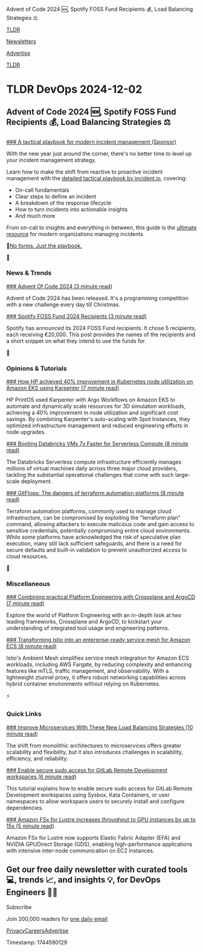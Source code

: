 Advent of Code 2024 🆕, Spotify FOSS Fund Recipients 💰, Load Balancing Strategies ⚖️

[TLDR](/)

[Newsletters](/newsletters)

[Advertise](https://advertise.tldr.tech/)

[TLDR](/)

# TLDR DevOps 2024-12-02

## Advent of Code 2024 🆕, Spotify FOSS Fund Recipients 💰, Load Balancing Strategies ⚖️

### 

[### A tactical playbook for modern incident management (Sponsor)](https://incident.io/guide?utm_source=tldr&amp;utm_medium=email&amp;utm_campaign=fy24-q4-email-tldr)

With the new year just around the corner, there's no better time to level up your incident management strategy.

Learn how to make the shift from reactive to proactive incident management with the [detailed tactical playbook by incident.io](https://incident.io/guide?utm_source=tldr&utm_medium=email&utm_campaign=fy24-q4-email-tldr), covering:

* On-call fundamentals
* Clear steps to define an incident
* A breakdown of the response lifecycle
* How to turn incidents into actionable insights
* And much more

From on-call to insights and everything in between, this guide is the [ultimate resource](https://incident.io/guide?utm_source=tldr&utm_medium=email&utm_campaign=fy24-q4-email-tldr) for modern organizations managing incidents.

🔖[No forms. Just the playbook.](https://incident.io/guide?utm_source=tldr&utm_medium=email&utm_campaign=fy24-q4-email-tldr)

📱

### News & Trends

[### Advent Of Code 2024 (3 minute read)](https://adventofcode.com/2024?utm_source=tldrdevops)

Advent of Code 2024 has been released. It's a programming competition with a new challenge every day till Christmas.

[### Spotify FOSS Fund 2024 Recipients (3 minute read)](https://engineering.atspotify.com/2024/11/congratulations-to-the-recipients-of-the-2024-spotify-foss-fund/?utm_source=tldrdevops)

Spotify has announced its 2024 FOSS Fund recipients. It chose 5 recipients, each receiving €20,000. This post provides the names of the recipients and a short snippet on what they intend to use the funds for.

🚀

### Opinions & Tutorials

[### How HP achieved 40% improvement in Kubernetes node utilization on Amazon EKS using Karpenter (7 minute read)](https://aws.amazon.com/blogs/containers/how-hp-achieved-40-improvement-in-kubernetes-node-utilization-utilization-on-amazon-eks-using-karpenter/?utm_source=tldrdevops)

HP PrintOS used Karpenter with Argo Workflows on Amazon EKS to automate and dynamically scale resources for 3D simulation workloads, achieving a 40% improvement in node utilization and significant cost savings. By combining Karpenter's auto-scaling with Spot Instances, they optimized infrastructure management and reduced engineering efforts in node upgrades.

[### Booting Databricks VMs 7x Faster for Serverless Compute (8 minute read)](https://www.databricks.com/blog/booting-databricks-vms-7x-faster-serverless-compute?utm_source=tldrdevops)

The Databricks Serverless compute infrastructure efficiently manages millions of virtual machines daily across three major cloud providers, tackling the substantial operational challenges that come with such large-scale deployment.

[### GitFlops: The dangers of terraform automation platforms (8 minute read)](https://snyk.io/blog/gitflops-dangers-of-terraform-automation-platforms?utm_source=tldrdevops)

Terraform automation platforms, commonly used to manage cloud infrastructure, can be compromised by exploiting the "terraform plan" command, allowing attackers to execute malicious code and gain access to sensitive credentials, potentially compromising entire cloud environments. While some platforms have acknowledged the risk of speculative plan execution, many still lack sufficient safeguards, and there is a need for secure defaults and built-in validation to prevent unauthorized access to cloud resources.

🎁

### Miscellaneous

[### Combining practical Platform Engineering with Crossplane and ArgoCD (7 minute read)](https://platformengineering.org/blog/platform-engineering-with-crossplane-and-argocd?utm_source=tldrdevops)

Explore the world of Platform Engineering with an in-depth look at two leading frameworks, Crossplane and ArgoCD, to kickstart your understanding of integrated tool usage and engineering patterns.

[### Transforming Istio into an enterprise-ready service mesh for Amazon ECS (8 minute read)](https://aws.amazon.com/blogs/containers/transforming-istio-into-an-enterprise-ready-service-mesh-for-amazon-ecs/?utm_source=tldrdevops)

Istio's Ambient Mesh simplifies service mesh integration for Amazon ECS workloads, including AWS Fargate, by reducing complexity and enhancing features like mTLS, traffic management, and observability. With a lightweight ztunnel proxy, it offers robust networking capabilities across hybrid container environments without relying on Kubernetes.

⚡️

### Quick Links

[### Improve Microservices With These New Load Balancing Strategies (10 minute read)](https://thenewstack.io/improve-microservices-with-these-new-load-balancing-strategies/?utm_source=tldrdevops)

The shift from monolithic architectures to microservices offers greater scalability and flexibility, but it also introduces challenges in scalability, efficiency, and reliability.

[### Enable secure sudo access for GitLab Remote Development workspaces (6 minute read)](https://about.gitlab.com/blog/2024/11/20/enable-secure-sudo-access-for-gitlab-remote-development-workspaces/?utm_source=tldrdevops)

This tutorial explains how to enable secure sudo access for GitLab Remote Development workspaces using Sysbox, Kata Containers, or user namespaces to allow workspace users to securely install and configure dependencies.

[### Amazon FSx for Lustre increases throughput to GPU instances by up to 15x (5 minute read)](https://aws.amazon.com/blogs/aws/amazon-fsx-for-lustre-unlocks-full-network-bandwidth-and-gpu-performance/?utm_source=tldrdevops)

Amazon FSx for Lustre now supports Elastic Fabric Adapter (EFA) and NVIDIA GPUDirect Storage (GDS), enabling high-performance applications with intensive inter-node communication on EC2 instances.

## Get our free daily newsletter with curated tools 💻, trends 📈, and insights 💡, for DevOps Engineers 👨‍💻

Subscribe

Join 200,000 readers for [one daily email](/api/latest/devops)

[Privacy](/privacy)[Careers](https://jobs.ashbyhq.com/tldr.tech)[Advertise](/devops/advertise)

Timestamp: 1744590129